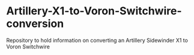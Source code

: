 # Artillery-X1-to-Voron-Switchwire-conversion
Repository to hold information on converting an Artillery Sidewinder X1 to Voron Switchwire
